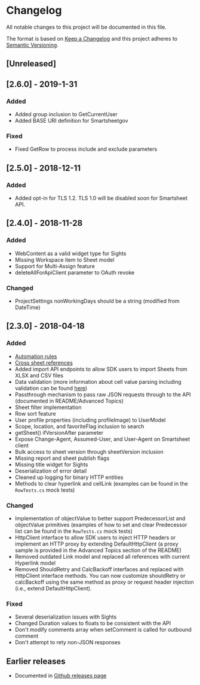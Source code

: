 # Changelog
All notable changes to this project will be documented in this file.

The format is based on [Keep a Changelog](http://keepachangelog.com/en/1.0.0/)
and this project adheres to [Semantic Versioning](http://semver.org/spec/v2.0.0.html).

## [Unreleased]

## [2.6.0] - 2019-1-31
### Added
- Added group inclusion to GetCurrentUser
- Added BASE URI definition for Smartsheetgov

### Fixed
- Fixed GetRow to process include and exclude parameters

## [2.5.0] - 2018-12-11
### Added
- Added opt-in for TLS 1.2. TLS 1.0 will be disabled soon for Smartsheet API.

## [2.4.0] - 2018-11-28
### Added
- WebContent as a valid widget type for Sights
- Missing Workspace item to Sheet model
- Support for Multi-Assign feature
- deleteAllForApiClient parameter to OAuth revoke

### Changed
- ProjectSettings nonWorkingDays should be a string (modified from DateTime)

## [2.3.0] - 2018-04-18
### Added
- [Automation rules](http://smartsheet-platform.github.io/api-docs/?shell#automation-rules)
- [Cross sheet references](http://smartsheet-platform.github.io/api-docs/?shell#cross-sheet-references)
- Added import API endpoints to allow SDK users to import Sheets from XLSX and CSV files
- Data validation (more information about cell value parsing including validation can be found [here](http://smartsheet-platform.github.io/api-docs/#cell-reference))
- Passthrough mechanism to pass raw JSON requests through to the API (documented in README/Advanced Topics)
- Sheet filter implementation
- Row sort feature
- User profile properties (including profileImage) to UserModel
- Scope, location, and favoriteFlag inclusion to search
- getSheet() ifVersionAfter parameter 
- Expose Change-Agent, Assumed-User, and User-Agent on Smartsheet client
- Bulk access to sheet version through sheetVersion inclusion
- Missing report and sheet publish flags
- Missing title widget for Sights
- Deserialization of error detail
- Cleaned up logging for binary HTTP entities
- Methods to clear hyperlink and cellLink (examples can be found in the `RowTests.cs` mock tests)

### Changed
- Implementation of objectValue to better support PredecessorList and objectValue primitives (examples of how to set and clear Predecessor list can be found in the `RowTests.cs` mock tests)
- HttpClient interface to allow SDK users to inject HTTP headers or implement an HTTP proxy by extending 
DefaultHttpClient (a proxy sample is provided in the Advanced Topics section of the README)
- Removed outdated Link model and replaced all references with current Hyperlink model
- Removed ShouldRetry and CalcBackoff interfaces and replaced with HttpClient interface methods. You can now customize 
shouldRetry or calcBackoff using the same method as proxy or request header injection (i.e., extend DefaultHttpClient).

### Fixed
- Several deserialization issues with Sights
- Changed Duration values to floats to be consistent with the API
- Don't modify comments array when setComment is called for outbound comment
- Don't attempt to rety non-JSON responses

## Earlier releases
- Documented in [Github releases page](https://github.com/smartsheet-platform/smartsheet-csharp-sdk/releases)
